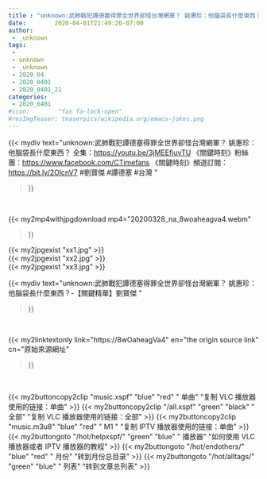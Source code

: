 ```yaml
---
title : "unknown:武肺戰犯譚德塞得罪全世界卻怪台灣網軍？ 姚惠珍：他腦袋長什麼東西？-【關鍵精華】劉寶傑 "
date:        2020-04-01T21:49:20-07:00
author:
 - _unknown
tags:
 - 
 - unknown
 - _unknown
 - 2020_04
 - 2020_0401
 - 2020_0401_21
categories:
 - 2020_0401
#icon:        "fas fa-lock-open"
#resImgTeaser: teaserpics/wikipedia.org/emacs-jokes.png
---
```







{{< mydiv text="unknown:武肺戰犯譚德塞得罪全世界卻怪台灣網軍？ 姚惠珍：他腦袋長什麼東西？ 全集：https://youtu.be/3jMEEfjuvTU  《關鍵時刻》粉絲團：https://www.facebook.com/CTimefans 《關鍵時刻》頻道訂閱：https://bit.ly/2OlcnV7  #劉寶傑 #譚德塞 #台灣 "
>}}
<br>


{{< my2mp4withjpgdownload mp4="20200328_na_8woaheagva4.webm"
>}}

{{< my2jpgexist "xx1.jpg" >}}<br>
{{< my2jpgexist "xx2.jpg" >}}<br>
{{< my2jpgexist "xx3.jpg" >}}<br>



{{< mydiv text="unknown:武肺戰犯譚德塞得罪全世界卻怪台灣網軍？ 姚惠珍：他腦袋長什麼東西？-【關鍵精華】劉寶傑 "
>}}
<br>

{{< my2linktextonly link="https://8wOaheagVa4"
en="the origin source link" cn="原始來源網址"
>}}


<br>


{{< my2buttoncopy2clip "music.xspf"        "blue"   "red"    " 单曲"  "复制 VLC 播放器使用的链接：单曲" >}} {{< my2buttoncopy2clip "/all.xspf"         "green"  "black"  " 全部"  "复制 VLC 播放器使用的链接：全部" >}} {{< my2buttoncopy2clip "music.m3u8"        "blue"   "red"    " M1 "    "复制 IPTV 播放器使用的链接：单曲" >}} {{< my2buttongoto      "/hot/helpxspf/"    "green"  "blue"   " 播放器" "如何使用 VLC 播放器或者 IPTV 播放器的教程" >}} {{< my2buttongoto      "/hot/endothers/"   "blue"   "red"    " 月份"   "转到月份总目录" >}} {{< my2buttongoto      "/hot/alltags/"     "green"  "blue"   " 列表"   "转到文章总列表" >}} 
